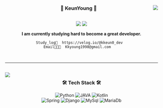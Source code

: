 <div align="center">
  
  <img align="right" src="https://github-readme-stats.vercel.app/api?username=Kkeunyoung&show_icons=true&theme=buefy&layout=compact&langs_count=10"/>
  
  
   <h3> 🍒 KeunYoung 🍇 </h3>
  
  <br>
 <a href="https://github.com/Kkeunyoung"><img src="https://hits.seeyoufarm.com/api/count/incr/badge.svg?url=https%3A%2F%2Fgithub.com%2FKkeunyoung&count_bg=%23A16DDD&title_bg=%235C5A5A&icon=github.svg&icon_color=%23E7E7E7&title=GitHub&edge_flat=true)"/></a>
 <a href="https://www.naver.com" target="_blank"><img src="https://img.shields.io/badge/Resume-000000?style=flat-square&logo=Notion&logoColor=FFFFFF"/></a>
<!-- <a href="https://velog.io/@kkeun0_dev" target="_blank"><img src="https://img.shields.io/badge/Blog-20C997?style=flat-square&logo=Velog&logoColor=FFFFFF"/></a> --!>
 
  **I am currently studying hard to become a great developer.**   

    Study_log📝  https://velog.io/@kkeun0_dev  
     Email👩🏻‍💼  Kkyoung1998@gmail.com     


 
</div>

<div align="center">
   
   <br>
   
   ----

   <br>

<img align="left" src="https://github-readme-stats.vercel.app/api/top-langs/?username=Kkeunyoung&exclude_repo=Computer-Science-Engineering&layout=compact&langs_count=10"/>
   
<h3 align="center">🛠 Tech Stack 🛠</h3>
<p align="center">
<img alt="Python" src ="https://img.shields.io/badge/Python-3776AB.svg?&style=for-the-badge&logo=Python&logoColor=white"/>
  <img alt="JAVA" src ="https://img.shields.io/badge/Java-007396.svg?&style=for-the-badge&logo=Java&logoColor=white"/>
  <img alt="Kotlin" src ="https://img.shields.io/badge/Kotlin-7F52FF.svg?&style=for-the-badge&logo=Kotlin&logoColor=white"/>
  <br>
  <img alt="Spring" src ="https://img.shields.io/badge/SpringBoot-6DB33F.svg?&style=for-the-badge&logo=Spring&logoColor=white"/>
  <img alt="Django" src ="https://img.shields.io/badge/Django-092E20.svg?&style=for-the-badge&logo=Django&logoColor=white"/>
  <img alt="MySql" src ="https://img.shields.io/badge/Mysql-E6B91E.svg?&style=for-the-badge&logo=MySql&logoColor=white"/>
  <img alt="MariaDb" src ="https://img.shields.io/badge/MariaDb-003545.svg?&style=for-the-badge&logo=MariaDb&logoColor=white"/>
</p>   
   
 </div>  
 
<br>

 <!-- <img src="http://mazandi.herokuapp.com/api?handle={kk098}&theme=warm"/> --!>

